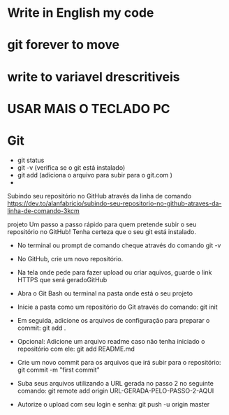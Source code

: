 # Write in English my code
# git forever to move
# write to variavel drescritiveis
# USAR MAIS O TECLADO PC

# Git
- git status
- git -v (verifica se o git está instalado)
- git add (adiciona o arquivo para subir para o git.com )
- 

Subindo seu repositório no GitHub através da linha de comando
https://dev.to/alanfabricio/subindo-seu-repositorio-no-github-atraves-da-linha-de-comando-3kcm

projeto
Um passo a passo rápido para quem pretende subir o seu repositório no GitHub!
Tenha certeza que o seu git está instalado. 

- No terminal ou prompt de comando cheque através do comando git -v

- No GitHub, crie um novo repositório. 
- Na tela onde pede para fazer upload ou criar aquivos, guarde o link HTTPS que será geradoGitHub

- Abra o Git Bash ou terminal na pasta onde está o seu projeto

- Inicie a pasta como um repositório do Git através do comando:
git init

- Em seguida, adicione os arquivos de configuração para preparar o commit:
git add .

- Opcional: Adicione um arquivo readme caso não tenha iniciado o repositório com ele:
git add README.md

- Crie um novo commit para os arquivos que irá subir para o repositório:
git commit -m "first commit"

- Suba seus arquivos utilizando a URL gerada no passo 2 no seguinte comando:
git remote add origin URL-GERADA-PELO-PASSO-2-AQUI

- Autorize o upload com seu login e senha:
git push -u origin master